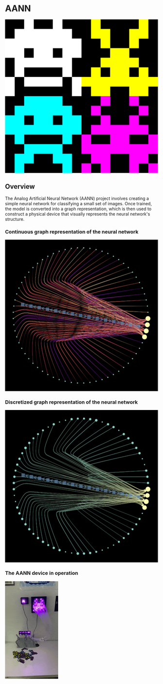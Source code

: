 # AANN
![](assets/space-invaders.png)

## Overview
The Analog Artificial Neural Network (AANN) project involves creating a simple neural network for classifying a small set of images. Once trained, the model is converted into a graph representation, which is then used to construct a physical device that visually represents the neural network's structure.

### Continuous graph representation of the neural network
![](assets/continuous-graph-mini.png)

### Discretized graph representation of the neural network
![](assets/discretized-graph-mini.png)

### The AANN device in operation
![](assets/aann.gif)
